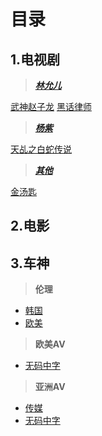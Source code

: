目录
=====

1.电视剧
------

>***[林允儿](https://github.com/2000100627/zhiboyuan/blob/main/Teleplay/%E6%9E%97%E5%85%81%E5%84%BF.m3u)***

[武神赵子龙](https://github.com/2000100627/zhiboyuan/blob/main/Teleplay/WuShenZhaoZiLong.m3u)
[黑话律师](https://github.com/2000100627/zhiboyuan/blob/main/Teleplay/HeiHuaLvShi.m3u)

>***[杨紫](https://github.com/2000100627/zhiboyuan/blob/main/Teleplay/%E6%9D%A8%E7%B4%AB.m3u)***

[天乩之白蛇传说](https://github.com/2000100627/zhiboyuan/blob/main/Teleplay/TianJiZhiBaiSheChuanShuo.m3u)







>***[其他](https://github.com/2000100627/zhiboyuan/blob/main/Teleplay/%E5%85%B6%E4%BB%96.m3u)***

[金汤匙](https://github.com/2000100627/zhiboyuan/blob/main/Teleplay/JinTangChi.m3u)



2.电影
-----




3.车神
----

>**伦理**
* [韩国](https://github.com/2000100627/zhiboyuan/blob/main/Drive/LunLi/Korea.m3u)
* [欧美](https://github.com/2000100627/zhiboyuan/blob/main/Drive/LunLi/EuropeAndAmerica.m3u)

>**欧美AV**
* [无码中字](https://github.com/2000100627/zhiboyuan/blob/main/Drive/OuMeiAV/WuMaZhongZi.m3u)

>**亚洲AV**
* [传媒](https://github.com/2000100627/zhiboyuan/blob/main/Drive/YaZhouAV/ChuanMei.m3u)
* [无码中字](https://github.com/2000100627/zhiboyuan/blob/main/Drive/YaZhouAV/WuMaZhongZi.m3u)




